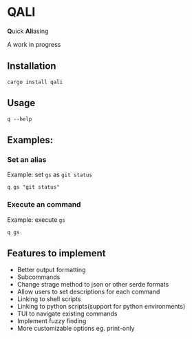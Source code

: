 # QALI
**Q**uick **Ali**asing

A work in progress

## Installation
```shell
cargo install qali
```

## Usage
`q --help`

## Examples:

### Set an alias
Example: set `gs` as `git status`
```shell
q gs "git status"
```

### Execute an command
Example: execute `gs`
```shell
q gs
```

## Features to implement
- Better output formatting
- Subcommands
- Change strage method to json or other serde formats
- Allow users to set descriptions for each command
- Linking to shell scripts
- Linking to python scripts(support for python environments)
- TUI to navigate existing commands
- Implement fuzzy finding
- More customizable options eg. print-only
